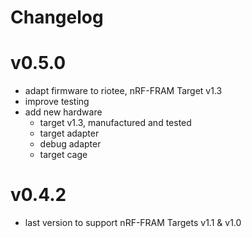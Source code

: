# Changelog

# v0.5.0

- adapt firmware to riotee, nRF-FRAM Target v1.3
- improve testing
- add new hardware
  - target v1.3, manufactured and tested
  - target adapter
  - debug adapter
  - target cage

# v0.4.2

- last version to support nRF-FRAM Targets v1.1 & v1.0

